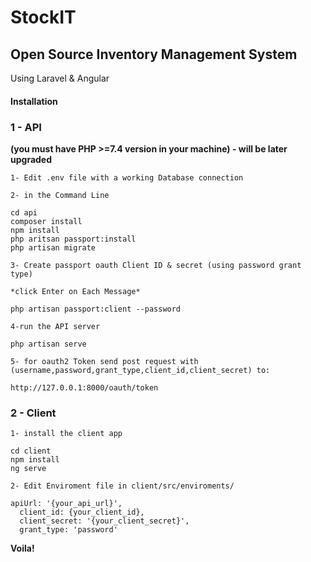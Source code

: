 # StockIT

## Open Source Inventory Management System

Using Laravel & Angular

#### Installation

### **1 - API**

**(you must have PHP >=7.4 version in your machine) - will be later upgraded**

`1- Edit .env file with a working Database connection`

`2- in the Command Line `

```
cd api
composer install
npm install
php aritsan passport:install
php artisan migrate
```

`3- Create passport oauth Client ID & secret (using password grant type)`

`*click Enter on Each Message*`

```
php artisan passport:client --password
```

`4-run the API server `

```
php artisan serve
```

`5- for oauth2 Token send post request with (username,password,grant_type,client_id,client_secret) to:`

```
http://127.0.0.1:8000/oauth/token
```


### 2  - Client

`1- install the client app`

```
cd client
npm install
ng serve
```

`2- Edit Enviroment file in client/src/enviroments/`

```
apiUrl: '{your_api_url}',
  client_id: {your_client_id},
  client_secret: '{your_client_secret}',
  grant_type: 'password'
```

**Voila!**

